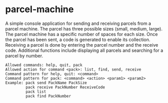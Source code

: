 # parcel-machine

A simple console application for sending and receiving parcels from a parcel machine. The parcel has three possible sizes (small, medium, large). The parcel machine has a specific number of spaces for each size. Once the parcel has been sent, a code is generated to enable its collection. Receiving a parcel is done by entering the parcel number and the receive code. Additional functions include displaying all parcels and searching for a parcel by number.


```
Allowed commands: help, quit, pack
Allowed action for command <pack>: list, find, send, receive
Command pattern for help, quit: <command>
Command pattern for pack: <command> <action> <param1> <param2>
Example: pack send PackName PackSize
         pack receive PackNumber ReceiveCode
         pack list
         pack find PackNumber
```


